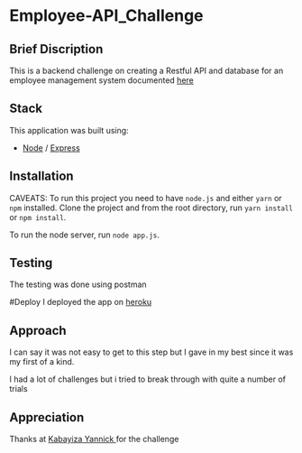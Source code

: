 # Employee-API_Challenge
## Brief Discription

This is a backend challenge on creating a Restful API and database for an employee management system documented <a href="https://employee-ap.herokuapp.com/api-documents/">here</a>

## Stack

This application was built using:

-   [Node](https://nodejs.org/en/) / [Express](https://expressjs.com/)


## Installation

CAVEATS: To run this project you need to have `node.js` and either `yarn` or `npm` installed.
Clone the project and from the root directory, run `yarn install` or `npm install`.

To run the node server, run `node app.js`.

## Testing
The testing was done using postman

#Deploy
I deployed the app on <a href="https://employee-ap.herokuapp.com/">heroku </a>

## Approach
I can say it was not easy to get to this step but I gave in my best since it was my first of a kind.

I had a lot of challenges but i tried to break through with quite a number of trials

## Appreciation
Thanks at <a href ="https://gitlab.com/YannickFleury"> Kabayiza Yannick </a> for the challenge

